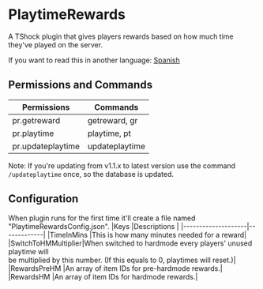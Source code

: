 # PlaytimeRewards
A TShock plugin that gives players rewards based on how much time they've played on the server.

If you want to read this in another language: [Spanish](https://github.com/Soof4/PlaytimeRewards/blob/main/README_SPANISH.md)

## Permissions and Commands
|Permissions  | Commands    |
|-------------|-------------|
|pr.getreward |getreward, gr|
|pr.playtime  |playtime, pt |
|pr.updateplaytime |updateplaytime||

Note: If you're updating from v1.1.x to latest version use the command ``/updateplaytime`` once, so the database is updated.

## Configuration
When plugin runs for the first time it'll create a file named "PlaytimeRewardsConfig.json".
|Keys                |Descriptions |
|--------------------|-------------|
|TimeInMins          |This is how many minutes needed for a reward|
|SwitchToHMMultiplier|When switched to hardmode every players' unused playtime will <br>be multiplied by this number. (If this equals to 0, playtimes will reset.)|
|RewardsPreHM        |An array of item IDs for pre-hardmode rewards.|
|RewardsHM        |An array of item IDs for hardmode rewards.|
